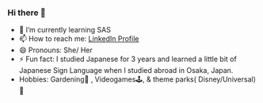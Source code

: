 ### Hi there 👋


- 🌱 I’m currently learning SAS
- 📫 How to reach me: [LinkedIn Profile](https://www.linkedin.com/in/janisebhope/)
- 😄 Pronouns: She/ Her
- ⚡ Fun fact: I studied Japanese for 3 years and learned a little bit of Japanese Sign Language when I studied abroad in Osaka, Japan. 
- Hobbies: Gardening🌺 , Videogames🕹, & theme parks( Disney/Universal)🎢 
